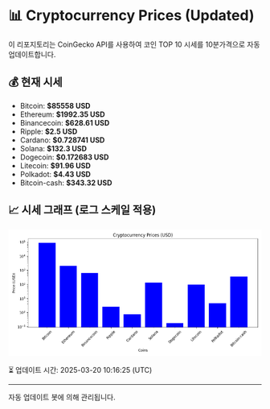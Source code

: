 
# 📊 Cryptocurrency Prices (Updated)

이 리포지토리는 CoinGecko API를 사용하여 코인 TOP 10 시세를 10분가격으로 자동 업데이트합니다.

## 💰 현재 시세
- Bitcoin: **$85558 USD**
- Ethereum: **$1992.35 USD**
- Binancecoin: **$628.61 USD**
- Ripple: **$2.5 USD**
- Cardano: **$0.728741 USD**
- Solana: **$132.3 USD**
- Dogecoin: **$0.172683 USD**
- Litecoin: **$91.96 USD**
- Polkadot: **$4.43 USD**
- Bitcoin-cash: **$343.32 USD**

## 📈 시세 그래프 (로그 스케일 적용)
![Crypto Prices](crypto_prices.png)

⏳ 업데이트 시간: 2025-03-20 10:16:25 (UTC)

---
자동 업데이트 봇에 의해 관리됩니다.
